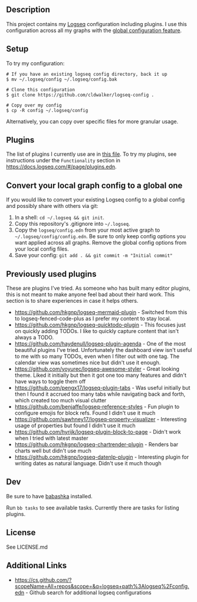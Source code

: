 ## Description

This project contains my [Logseq](https://logseq.com/) configuration including
plugins. I use this configuration across all my graphs with the [global
configuration feature](https://docs.logseq.com/#/page/Global%20configuration).

## Setup

To try my configuration:
```
# If you have an existing logseq config directory, back it up
$ mv ~/.logseq/config ~/.logseq/config.bak

# Clone this configuration
$ git clone https://github.com/cldwalker/logseq-config .

# Copy over my config
$ cp -R config ~/.logseq/config
```

Alternatively, you can copy over specific files for more granular usage.

## Plugins

The list of plugins I currently use are in [this file](config/plugins.edn). To
try my plugins, see instructions under the `Functionality` section in
https://docs.logseq.com/#/page/plugins.edn.

## Convert your local graph config to a global one

If you would like to convert your existing Logseq config to a global config and
possibly share with others via git:

1. In a shell: `cd ~/.logseq && git init`.
2. Copy this repository's .gitignore into `~/.logseq`.
3. Copy the `logseq/config.edn` from your most active graph to
   `~/.logseq/config/config.edn`. Be sure to only keep config options you want
   applied across all graphs. Remove the global config options from your local
   config files.
4. Save your config: `git add . && git commit -m "Initial commit"`

## Previously used plugins

These are plugins I've tried. As someone who has built many editor plugins, this
is not meant to make anyone feel bad about their hard work. This section is to
share experiences in case it helps others.

* https://github.com/hkgnp/logseq-mermaid-plugin - Switched from this to logseq-fenced-code-plus as I prefer my content to stay local.
* https://github.com/hkgnp/logseq-quicktodo-plugin - This focuses just on quickly adding TODOs. I like to quickly capture content that isn't always a TODO.
* https://github.com/haydenull/logseq-plugin-agenda - One of the most beautiful plugins I've tried. Unfortunately the dashboard view isn't useful to me with so many TODOs, even when I filter out with one tag. The calendar view was sometimes nice but didn't use it enough.
* https://github.com/yoyurec/logseq-awesome-styler - Great looking theme. Liked it initially but then it got one too many features and didn't have ways to toggle them off
* https://github.com/pengx17/logseq-plugin-tabs - Was useful initially but then I found it accrued too many tabs while navigating back and forth, which created too much visual clutter
* https://github.com/benjaffe/logseq-reference-styles - Fun plugin to configure emojis for block refs. Found I didn't use it much
* https://github.com/sawhney17/logseq-property-visualizer - Interesting usage of properties but found I didn't use it much
* https://github.com/hyrijk/logseq-plugin-block-to-page - Didn't work when I tried with latest master
* https://github.com/hkgnp/logseq-chartrender-plugin - Renders bar charts well but didn't use much
* https://github.com/hkgnp/logseq-datenlp-plugin - Interesting plugin for writing dates as natural language. Didn't use it much though

## Dev

Be sure to have [babashka](https://github.com/babashka/babashka) installed.

Run `bb tasks` to see available tasks. Currently there are tasks for listing plugins.

## License
See LICENSE.md

## Additional Links
* https://cs.github.com/?scopeName=All+repos&scope=&q=logseq+path%3Alogseq%2Fconfig.edn - Github search for additional logseq configurations
